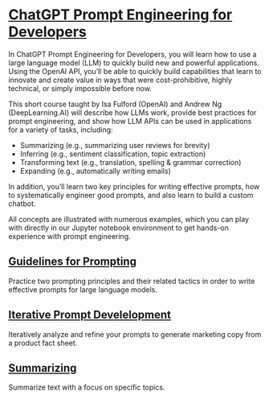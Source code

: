 # [ChatGPT Prompt Engineering for Developers](https://www.deeplearning.ai/short-courses/chatgpt-prompt-engineering-for-developers/)
In ChatGPT Prompt Engineering for Developers, you will learn how to use a large language model (LLM) to quickly build new and powerful applications.  Using the OpenAI API, you’ll be able to quickly build capabilities that learn to innovate and create value in ways that were cost-prohibitive, highly technical, or simply impossible before now.

This short course taught by Isa Fulford (OpenAI) and Andrew Ng (DeepLearning.AI) will describe how LLMs work, provide best practices for prompt engineering, and show how LLM APIs can be used in applications for a variety of tasks, including:

- Summarizing (e.g., summarizing user reviews for brevity)
- Inferring (e.g., sentiment classification, topic extraction)
- Transforming text (e.g., translation, spelling & grammar correction)
- Expanding (e.g., automatically writing emails)

In addition, you’ll learn two key principles for writing effective prompts, how to systematically engineer good prompts, and also learn to build a custom chatbot. 

All concepts are illustrated with numerous examples, which you can play with directly in our Jupyter notebook environment to get hands-on experience with prompt engineering. 

## [Guidelines for Prompting](https://github.com/Ryota-Kawamura/ChatGPT-Prompt-Engineering-for-Developers/blob/main/l2-guidelines.ipynb)
Practice two prompting principles and their related tactics in order to write effective prompts for large language models.

## [Iterative Prompt Develelopment](https://github.com/Ryota-Kawamura/ChatGPT-Prompt-Engineering-for-Developers/blob/main/l3-iterative-prompt-development.ipynb)
Iteratively analyze and refine your prompts to generate marketing copy from a product fact sheet.

## [Summarizing](https://github.com/Ryota-Kawamura/ChatGPT-Prompt-Engineering-for-Developers/blob/main/l4-summarizing.ipynb)
Summarize text with a focus on specific topics.
